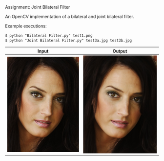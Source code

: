 Assignment: Joint Bilateral Filter

An OpenCV implementation of a bilateral and joint bilateral filter.

Example executions: 

```
$ python "Bilateral Filter.py" test1.png
$ python "Joint Bilateral Filter.py" test3a.jpg test3b.jpg
```
Input          |  Output
:-------------:|:-------------:
![Input image](./images/test2.png)  |  ![Output image](./images/test2_output2.png)
